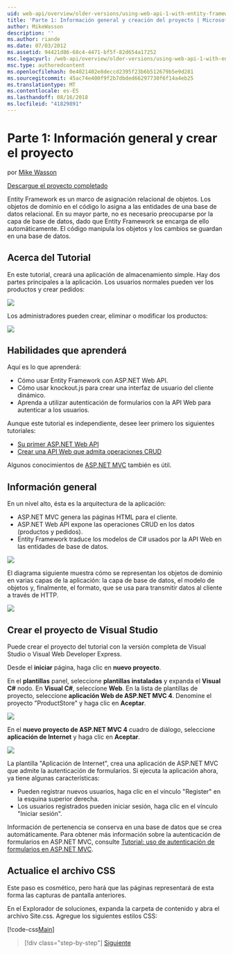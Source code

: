 ```yaml
---
uid: web-api/overview/older-versions/using-web-api-1-with-entity-framework-5/using-web-api-with-entity-framework-part-1
title: 'Parte 1: Información general y creación del proyecto | Microsoft Docs'
author: MikeWasson
description: ''
ms.author: riande
ms.date: 07/03/2012
ms.assetid: 94421d86-68c4-4471-bf5f-82d654a17252
msc.legacyurl: /web-api/overview/older-versions/using-web-api-1-with-entity-framework-5/using-web-api-with-entity-framework-part-1
msc.type: authoredcontent
ms.openlocfilehash: 0e4021402e8deccd2395f23b6b512679b5e9d281
ms.sourcegitcommit: 45ac74e400f9f2b7dbded66297730f6f14a4eb25
ms.translationtype: MT
ms.contentlocale: es-ES
ms.lasthandoff: 08/16/2018
ms.locfileid: "41829891"
---
```

<a name="part-1-overview-and-creating-the-project"></a>Parte 1: Información general y crear el proyecto
====================
por [Mike Wasson](https://github.com/MikeWasson)

[Descargue el proyecto completado](http://code.msdn.microsoft.com/ASP-NET-Web-API-with-afa30545)

Entity Framework es un marco de asignación relacional de objetos. Los objetos de dominio en el código lo asigna a las entidades de una base de datos relacional. En su mayor parte, no es necesario preocuparse por la capa de base de datos, dado que Entity Framework se encarga de ello automáticamente. El código manipula los objetos y los cambios se guardan en una base de datos.

## <a name="about-the-tutorial"></a>Acerca del Tutorial

En este tutorial, creará una aplicación de almacenamiento simple. Hay dos partes principales a la aplicación. Los usuarios normales pueden ver los productos y crear pedidos:

![](using-web-api-with-entity-framework-part-1/_static/image1.png)

Los administradores pueden crear, eliminar o modificar los productos:

![](using-web-api-with-entity-framework-part-1/_static/image2.png)

## <a name="skills-youll-learn"></a>Habilidades que aprenderá

Aquí es lo que aprenderá:

- Cómo usar Entity Framework con ASP.NET Web API.
- Cómo usar knockout.js para crear una interfaz de usuario del cliente dinámico.
- Aprenda a utilizar autenticación de formularios con la API Web para autenticar a los usuarios.

Aunque este tutorial es independiente, desee leer primero los siguientes tutoriales:

- [Su primer ASP.NET Web API](../../getting-started-with-aspnet-web-api/tutorial-your-first-web-api.md)
- [Crear una API Web que admita operaciones CRUD](../creating-a-web-api-that-supports-crud-operations.md)

Algunos conocimientos de [ASP.NET MVC](../../../../mvc/index.md) también es útil.

## <a name="overview"></a>Información general

En un nivel alto, ésta es la arquitectura de la aplicación:

- ASP.NET MVC genera las páginas HTML para el cliente.
- ASP.NET Web API expone las operaciones CRUD en los datos (productos y pedidos).
- Entity Framework traduce los modelos de C# usados por la API Web en las entidades de base de datos.

![](using-web-api-with-entity-framework-part-1/_static/image3.png)

El diagrama siguiente muestra cómo se representan los objetos de dominio en varias capas de la aplicación: la capa de base de datos, el modelo de objetos y, finalmente, el formato, que se usa para transmitir datos al cliente a través de HTTP.

![](using-web-api-with-entity-framework-part-1/_static/image4.png)

## <a name="create-the-visual-studio-project"></a>Crear el proyecto de Visual Studio

Puede crear el proyecto del tutorial con la versión completa de Visual Studio o Visual Web Developer Express.

Desde el **iniciar** página, haga clic en **nuevo proyecto**.

En el **plantillas** panel, seleccione **plantillas instaladas** y expanda el **Visual C#** nodo. En **Visual C#**, seleccione **Web**. En la lista de plantillas de proyecto, seleccione **aplicación Web de ASP.NET MVC 4**. Denomine el proyecto "ProductStore" y haga clic en **Aceptar**.

![](using-web-api-with-entity-framework-part-1/_static/image5.png)

En el **nuevo proyecto de ASP.NET MVC 4** cuadro de diálogo, seleccione **aplicación de Internet** y haga clic en **Aceptar**.

![](using-web-api-with-entity-framework-part-1/_static/image6.png)

La plantilla "Aplicación de Internet", crea una aplicación de ASP.NET MVC que admite la autenticación de formularios. Si ejecuta la aplicación ahora, ya tiene algunas características:

- Pueden registrar nuevos usuarios, haga clic en el vínculo "Register" en la esquina superior derecha.
- Los usuarios registrados pueden iniciar sesión, haga clic en el vínculo "Iniciar sesión".

Información de pertenencia se conserva en una base de datos que se crea automáticamente. Para obtener más información sobre la autenticación de formularios en ASP.NET MVC, consulte [Tutorial: uso de autenticación de formularios en ASP.NET MVC](https://msdn.microsoft.com/library/ff398049(VS.98).aspx).

## <a name="update-the-css-file"></a>Actualice el archivo CSS

Este paso es cosmético, pero hará que las páginas representará de esta forma las capturas de pantalla anteriores.

En el Explorador de soluciones, expanda la carpeta de contenido y abra el archivo Site.css. Agregue los siguientes estilos CSS:

[!code-css[Main](using-web-api-with-entity-framework-part-1/samples/sample1.css)]

> [!div class="step-by-step"]
> [Siguiente](using-web-api-with-entity-framework-part-2.md)
